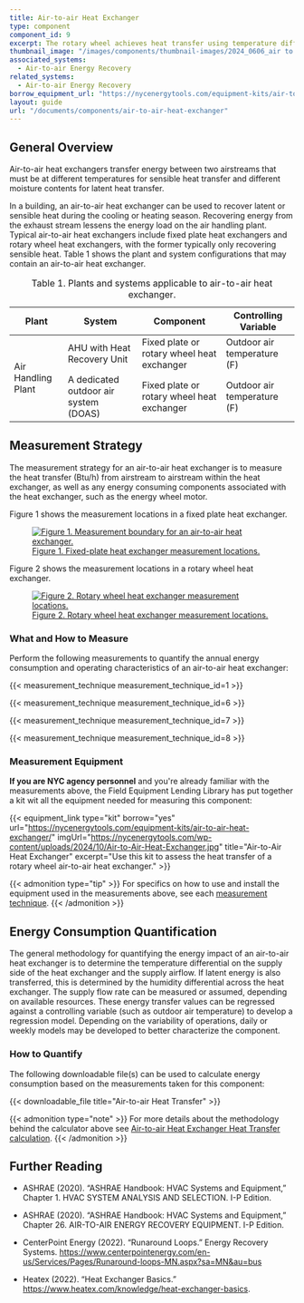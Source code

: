 ```yaml
---
title: Air-to-air Heat Exchanger
type: component
component_id: 9
excerpt: The rotary wheel achieves heat transfer using temperature difference between two airstreams without direct contact of these airstreams.
thumbnail_image: "/images/components/thumbnail-images/2024_0606_air to air hx component_thumbnail_RESIZED-01.jpg"
associated_systems:
  - Air-to-air Energy Recovery
related_systems:
  - Air-to-air Energy Recovery
borrow_equipment_url: "https://nycenergytools.com/equipment-kits/air-to-air-heat-exchanger/" 
layout: guide
url: "/documents/components/air-to-air-heat-exchanger"
---
```


## General Overview 

Air-to-air heat exchangers transfer energy between two airstreams that must be at different temperatures for sensible heat transfer and different moisture contents for latent heat transfer.   

In a building, an air-to-air heat exchanger can be used to recover latent or sensible heat during the cooling or heating season. Recovering energy from the exhaust stream lessens the energy load on the air handling plant. Typical air-to-air heat exchangers include fixed plate heat exchangers and rotary wheel heat exchangers, with the former typically only recovering sensible heat. Table 1 shows the plant and system configurations that may contain an air-to-air heat exchanger. 

<div class="table-wrapper">
<table width="100%" cellspacing="0" cellpadding="7">
    <caption>Table 1. Plants and systems applicable to air-to-air heat exchanger.</caption>
    <thead>
        <tr>
            <th>
                Plant
            </th>
            <th>
                System
            </th>
            <th>
                Component
            </th>
            <th>
                Controlling Variable
            </th>
        </tr>
    </thead>
    <tbody>
        <tr>
            <td rowspan="3" style="vertical-align: middle; border-bottom: none;">
                Air Handling Plant
            </td>
            <td>
                AHU with Heat Recovery Unit
            </td>
            <td>
                Fixed plate or rotary wheel heat exchanger
            </td>
            <td>
                Outdoor air temperature (F)
            </td>
        </tr>
        <tr>
            <td>
                A dedicated outdoor air system (DOAS)
            </td>
            <td>
                Fixed plate or rotary wheel heat exchanger
            </td>
            <td>
                Outdoor air temperature (F)
            </td>
        </tr>
    </tbody>
</table> 
</div>

<!-- ## Evaluation of Heat Transfer 

Table 2 provides a summary of measurements needed to quantify the annual energy transfer and operating characteristics of an air-to-air heat exchanger. 

<div class="table-wrapper">
<table width="100%" cellspacing="0" cellpadding="7">
    <caption>Table 2. Key values and measurements to evaluate heat transfer.</caption>
    <thead>
        <tr>
            <th width="33.333333333333336%">
                Component Quantification
            </th>
            <th width="33.333333333333336%">
                Values to be Quantified
            </th>
            <th width="33.333333333333336%">
                Measurement&nbsp;
            </th>
        </tr>
    </thead>
    <tbody>
        <tr>
            <td width="33.333333333333336%">
                Energy recovered by the heat exchanger
            </td>
            <td width="33.333333333333336%">
                <p>Hourly Btu/h transferred to the outdoor air entering the system</p>
            </td>
            <td width="33.333333333333336%">
                <ul>
                <li>Hourly air flow rate (CFM) of incoming air</li>
                <li>Hourly <a href="/documents/measurement-technique/system-air-temperature">air temperature (F)</a> of incoming air on both sides of the heat exchanger&nbsp;</li>
                <li>Hourly <a href="/documents/measurement-technique/relative-humidity">relative humidity</a> of the incoming air on both sides of the heat exchanger (only for latent heat recovery systems)</li>
                </ul>
            </td>
        </tr>
        <tr>
            <td width="33.333333333333336%">
                Heat recovery system electricity consumption (if applicable)
            </td>
            <td width="33.333333333333336%">
                Average hourly motor <a class="glossary-link" href="/glossary#kwh"><abbr title="Kilowatt Hour">kWh</abbr></a> (for rotary wheel heat exchangers)
            </td>
            <td width="33.333333333333336%">
                Hourly <a href="/documents/measurement-technique/true-rms-power">true RMS power</a> of the motor that drives the rotary fan (kW)
            </td>
        </tr>
    </tbody>
</table> 
</div> -->

## Measurement Strategy 

The measurement strategy for an air-to-air heat exchanger is to measure the heat transfer (Btu/h) from airstream to airstream within the heat exchanger, as well as any energy consuming components associated with the heat exchanger, such as the energy wheel motor. 

Figure 1 shows the measurement locations in a fixed plate heat exchanger. 

<a href="/images/components/air-to-air-heat-exchanger/2024_0625_AtA HX component_figure 1.jpg">
<figure class="figure">
  <img src="/images/components/air-to-air-heat-exchanger/2024_0625_AtA HX component_figure 1.jpg" class="figure-img img-fluid rounded zoom" alt="Figure 1. Measurement boundary for an air-to-air heat exchanger.">
  <figcaption class="figure-caption text-left">Figure 1. Fixed-plate heat exchanger measurement locations.</figcaption>
</figure>
</a>

Figure 2 shows the measurement locations in a rotary wheel heat exchanger.

<a href="/images/components/air-to-air-heat-exchanger/2024_0625_AtA HX component_figure 2.jpg">
<figure class="figure">
  <img src="/images/components/air-to-air-heat-exchanger/2024_0625_AtA HX component_figure 2.jpg" class="figure-img img-fluid rounded zoom" alt="Figure 2. Rotary wheel heat exchanger measurement locations.">
  <figcaption class="figure-caption text-left">Figure 2. Rotary wheel heat exchanger measurement locations.</figcaption>
</figure>
</a>

### What and How to Measure

Perform the following measurements to quantify the annual energy consumption and operating characteristics of an air-to-air heat exchanger:

{{< measurement_technique measurement_technique_id=1 >}}

{{< measurement_technique measurement_technique_id=6 >}}

{{< measurement_technique measurement_technique_id=7 >}}

{{< measurement_technique measurement_technique_id=8 >}}


### Measurement Equipment

**If you are NYC agency personnel** and you're already familiar with the measurements above, the Field Equipment Lending Library has put together a kit wit all the equipment needed for measuring this component:

<div class="equip-grid">

{{< equipment_link type="kit" borrow="yes" url="https://nycenergytools.com/equipment-kits/air-to-air-heat-exchanger/" imgUrl="https://nycenergytools.com/wp-content/uploads/2024/10/Air-to-Air-Heat-Exchanger.jpg" title="Air-to-Air Heat Exchanger" excerpt="Use this kit to assess the heat transfer of a rotary wheel air-to-air heat exchanger." >}}

</div>

{{< admonition type="tip" >}}
For specifics on how to use and install the equipment used in the measurements above, see each [measurement technique](#what-and-how-to-measure).
{{< /admonition >}}

<!-- ### Measurement Equipment

Table 3 provides the equipment required to carry out the measurements of this component. 

<div class="table-wrapper">
<table width="100%" cellspacing="0" cellpadding="7">
    <caption>Table 3. Measurement equipment.</caption>
    <thead>
        <tr>
            <th width="33.333333333333336%">
                Equipment
            </th>
            <th width="33.333333333333336%">
                Description
            </th>
            <th width="33.333333333333336%">
                Measurement (Units)
            </th>
        </tr>
    </thead>
    <tbody>
        <tr>
            <td width="33.333333333333336%">
                <a href="https://nycenergytools.com/wp-content/uploads/2021/05/Energy_Logger_-_Elite_Pro-5.jpg">
                <figure class="figure">
                <img src="https://nycenergytools.com/wp-content/uploads/2021/05/Energy_Logger_-_Elite_Pro-5.jpg" class="figure-img img-fluid rounded" alt="">
                <figcaption class="figure-caption text-left"></figcaption>
                </figure>
                </a>
                DENT ELITEproXC Portable Power Data Logger (EXCUNC)
                <br></br>
                DENT 16” RoCoil Flexible Rope Current Transformers (CT-R16-A4-U)
            </td>
            <td width="33.333333333333336%">
                Provides a measurement of true RMS power from voltage and current inputs and records long-term power (kW) and energy (<a class="glossary-link" href="/glossary#kwh"><abbr title="Kilowatt Hour">kWh</abbr></a>) measurements. Requires ELOG19 software and a USB connection cable for programming and downloading data files.
            </td>
            <td width="33.333333333333336%">
                 <a href="/documents/measurement-technique/true-rms-power">True RMS Power (kW)</a>
            </td>
        </tr>
        <tr>
            <td width="33.333333333333336%">
                <a href="https://nycenergytools.com/wp-content/uploads/2021/05/MX1101-5.jpg">
                <figure class="figure">
                <img src="https://nycenergytools.com/wp-content/uploads/2021/05/MX1101-5.jpg" class="figure-img img-fluid rounded" alt="">
                <figcaption class="figure-caption text-left"></figcaption>
                </figure>
                </a>
                Onset HOBO MX1101 logger
            </td>
            <td width="33.333333333333336%">
                Measures and records temperature and relative humidity. Using bluetooth technology you can transmit your data wirelessly to your mobile device using the <a href=https://www.onsetcomp.com/products/software/hoboconnect/>HOBOconnect app</a>. Stores 84,000 measurements.
            </td>
            <td width="33.333333333333336%">
                <ul>
                <li><a href="/documents/measurement-technique/system-air-temperature">System Air Temperature (F)</a></li>
                <li><a href="/documents/measurement-technique/relative-humidity">Relative Humidity (%)</a></li>
                </ul>
            </td>
        </tr>
        <tr>
            <td width="33.333333333333336%">
                <a href="https://nycenergytools.com/wp-content/uploads/2021/05/MX2301-5.jpg">
                <figure class="figure">
                <img src="https://nycenergytools.com/wp-content/uploads/2021/05/MX2301-5.jpg" class="figure-img img-fluid rounded" alt="">
                <figcaption class="figure-caption text-left"></figcaption>
                </figure>
                </a>
                Onset HOBO Temperature/Relative Humidity Weatherproof Data Logger (MX2301)
            </td>
            <td width="33.333333333333336%">
                Records outdoor air temperature and relative humidity using internal sensors. Requires HOBOware software and a USB connection cable for programming and downloading data files.
            </td>
            <td width="33.333333333333336%">
                <ul>
                <li><a href="/documents/measurement-technique/outdoor-air-temperature">Outdoor Air Temperature (F)</a></li>
                <li><a href="/documents/measurement-technique/relative-humidity">Relative Humidity (%)</a></li>
                </ul>
            </td>
        </tr>
        <tr>
            <td width="33.333333333333336%">
                <a href="https://nycenergytools.com/wp-content/uploads/2021/05/Hot-Wire-Anenomenter-TSI-9545-300x300@2x.jpg">
                <figure class="figure">
                <img src="https://nycenergytools.com/wp-content/uploads/2021/05/Hot-Wire-Anenomenter-TSI-9545-300x300@2x.jpg" class="figure-img img-fluid rounded" alt="">
                <figcaption class="figure-caption text-left"></figcaption>
                </figure>
                </a>
                Hot Wire Anemometer (Blue) (TSI 9545)
            </td>
            <td width="33.333333333333336%">
                Simultaneously measures and logs data for several ventilation parameters using a single probe with multiple sensors. It measures velocity, temperature, and relative humidity, and calculates flow, wet bulb, and dew point temperature.
            </td>
            <td width="33.333333333333336%">
                <ul>
                <li><a href="/documents/measurement-technique/system-air-temperature">System Air Temperature (F)</a></li>
                <li><a href="/documents/measurement-technique/relative-humidity">Relative Humidity (%)</a></li>
                </ul>
            </td>
        </tr>   
    </tbody>
</table> 
</div> -->

## Energy Consumption Quantification

The general methodology for quantifying the energy impact of an air-to-air heat exchanger is to determine the temperature differential on the supply side of the heat exchanger and the supply airflow. If latent energy is also transferred, this is determined by the humidity differential across the heat exchanger. The supply flow rate can be measured or assumed, depending on available resources. These energy transfer values can be regressed against a controlling variable (such as outdoor air temperature) to develop a regression model. Depending on the variability of operations, daily or weekly models may be developed to better characterize the component.

### How to Quantify

The following downloadable file(s) can be used to calculate energy consumption based on the measurements taken for this component: 

{{< downloadable_file title="Air-to-air Heat Transfer" >}}

{{< admonition type="note" >}}
For more details about the methodology behind the calculator above see [Air-to-air Heat Exchanger Heat Transfer calculation](/documents/calculation-methodology/air-to-air-heat-exchanger-heat-transfer).
{{< /admonition >}}

## Further Reading 

- ASHRAE (2020). “ASHRAE Handbook: HVAC Systems and Equipment,” Chapter 1. HVAC SYSTEM ANALYSIS AND SELECTION. I-P Edition.  

- ASHRAE (2020). “ASHRAE Handbook: HVAC Systems and Equipment,” Chapter 26. AIR-TO-AIR ENERGY RECOVERY EQUIPMENT. I-P Edition.  

- CenterPoint Energy (2022). “Runaround Loops.” Energy Recovery Systems. https://www.centerpointenergy.com/en-us/Services/Pages/Runaround-loops-MN.aspx?sa=MN&au=bus 

- Heatex (2022). “Heat Exchanger Basics.” https://www.heatex.com/knowledge/heat-exchanger-basics. 
